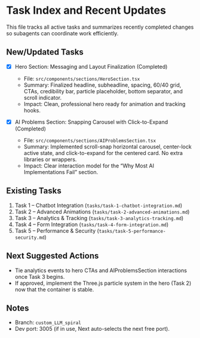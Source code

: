 # Task Index and Recent Updates

This file tracks all active tasks and summarizes recently completed changes so subagents can coordinate work efficiently.

## New/Updated Tasks

- [x] Hero Section: Messaging and Layout Finalization (Completed)
  - File: `src/components/sections/HeroSection.tsx`
  - Summary: Finalized headline, subheadline, spacing, 60/40 grid, CTAs, credibility bar, particle placeholder, bottom separator, and scroll indicator.
  - Impact: Clean, professional hero ready for animation and tracking hooks.

- [x] AI Problems Section: Snapping Carousel with Click-to-Expand (Completed)
  - File: `src/components/sections/AIProblemsSection.tsx`
  - Summary: Implemented scroll-snap horizontal carousel, center-lock active state, and click-to-expand for the centered card. No extra libraries or wrappers.
  - Impact: Clear interaction model for the “Why Most AI Implementations Fail” section.

## Existing Tasks

1. Task 1 – Chatbot Integration (`tasks/task-1-chatbot-integration.md`)
2. Task 2 – Advanced Animations (`tasks/task-2-advanced-animations.md`)
3. Task 3 – Analytics & Tracking (`tasks/task-3-analytics-tracking.md`)
4. Task 4 – Form Integration (`tasks/task-4-form-integration.md`)
5. Task 5 – Performance & Security (`tasks/task-5-performance-security.md`)

## Next Suggested Actions

- Tie analytics events to hero CTAs and AIProblemsSection interactions once Task 3 begins.
- If approved, implement the Three.js particle system in the hero (Task 2) now that the container is stable.

## Notes

- Branch: `custom_LLM_spiral`
- Dev port: 3005 (if in use, Next auto-selects the next free port).


